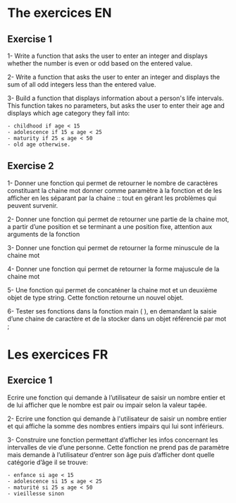 # The exercices EN

## Exercise 1
1- Write a function that asks the user to enter an integer and displays whether the number is even or odd based on the entered value.

2- Write a function that asks the user to enter an integer and displays the sum of all odd integers less than the entered value.

3- Build a function that displays information about a person's life intervals. This function takes no parameters, but asks the user to enter their age and displays which age category they fall into:

    - childhood if age < 15
    - adolescence if 15 ≤ age < 25
    - maturity if 25 ≤ age < 50
    - old age otherwise.

## Exercise 2

1- Donner une fonction qui permet de retourner le nombre de caractères constituant la chaine mot donner comme paramètre à la fonction et de les afficher en les séparant par la chaine :: tout en gérant les problèmes qui peuvent survenir.

2- Donner une fonction qui permet de retourner une partie de la chaine mot, a partir d’une position et se terminant a une position fixe, attention aux arguments de la fonction

3- Donner une fonction qui permet de retourner la forme minuscule de la chaine mot

4- Donner une fonction qui permet de retourner la forme majuscule de la chaine mot

5- Une fonction qui permet de concaténer la chaine mot et un deuxième objet de type string. Cette fonction retourne un nouvel objet.

6- Tester ses fonctions dans la fonction main ( ), en demandant la saisie d’une chaine de caractère et de la stocker dans un objet référencié par mot ;



# Les exercices FR

## Exercice 1
Ecrire une fonction qui demande à l’utilisateur de saisir un nombre entier et de lui afficher que le nombre est pair ou impair selon la valeur tapée.

2- Ecrire une fonction qui demande à l'utilisateur de saisir un nombre entier et qui affiche la somme des nombres entiers impairs qui lui sont inférieurs.

3- Construire une fonction permettant d’afficher les infos concernant les intervalles de vie d’une personne. Cette fonction ne prend pas de paramètre mais demande à l’utilisateur d’entrer son âge puis d’afficher dont quelle catégorie d’âge il se trouve:

    - enfance si age < 15
    - adolescence si 15 ≤ age < 25
    - maturité si 25 ≤ age < 50
    - vieillesse sinon
